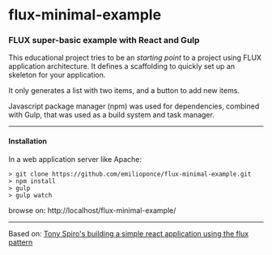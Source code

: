 # flux-minimal-example

### FLUX super-basic example with React and Gulp

This educational project tries to be an *starting point* to a project using FLUX application architecture. It defines a scaffolding to quickly set up an skeleton for your application.

It only generates a list with two items, and a button to add new items.

Javascript package manager (npm) was used for dependencies, combined with Gulp, that was used as a build system and task manager.

---

#### Installation

In a web application server like Apache:
```shell
> git clone https://github.com/emilioponce/flux-minimal-example.git
> npm install
> gulp
> gulp watch
```

browse on: http://localhost/flux-minimal-example/

---

Based on: [Tony Spiro's building a simple react application using the flux pattern](http://tonyspiro.com/building-a-simple-react-application-using-the-flux-pattern/)
